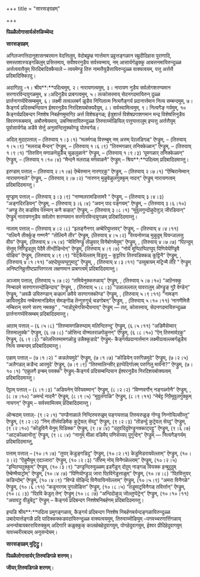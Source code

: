+++
title = "सारसङ्ग्रहम्"

+++

**पिळ्ळैलोगासार्यर्अरुळिच्चॆय्द**

**सारसङ्ग्रहम्**

अगिलजगत्तिदानुशासनबरमान वेदत्तिलुम्, वेदोबप्रुम्ह णार्त्तमाग प्रव्रुत्तङ्गळान स्म्रुदीदिहास पुराणादि, समस्तशास्त्रङ्गळिलुम् प्रसित्तमाय्, सर्वेश्वरनुडैय सर्वस्वम्माय्, नम् आसार्यर्गळुक्कु आबत्तनमायिरुन्दुळ्ळ अर्त्तत्वयत्तैयुम् पिरदिबादिक्कैयाले – त्वयमॆण्ड्रु तिरु नामत्तैयुडैत्तायिरुन्दुळ्ळ वाक्यत्वयम्, पत्तु अर्त्तत्तै प्रदिबादिक्किऱदु।

अदागिऱदु -१। श्रीय**:**पदित्वमुम्, २। नारायणत्वमुम्, ३। नारायण नुडैय सर्वलोगशरण्यमान सरणारविन्दयुगळमुम्, ४।अदिनुडैय प्राबगत्वमुम्, ५। तत्कोसरमाय् सेदनगदमायिरुन् दुळ्ळ प्रार्त्तनागर्प्पविस्रम्बमुम्, ६। लक्ष्मी तत्वल्लबर्ग ळुडैय निगिलात्म नित्यगैङ्गर्य प्रदानार्त्तमान नित्य सम्बन्दमुम्, ७। कैङ्गर्य प्रदिसम्बन्दियान ईश्वरनुडैय निरदिशयबोक्यदैयुम्, ८। सर्वस्वामित्वमुम्, ९। नित्यगैङ् गर्यमुम्, १० कैङ्गर्यप्रदिबन्दग निश्शेष निबर्हणमुमागिऱ अर्त्त विशेषङ्गळ्; ईत्रुशार्त्त विशेषप्रगाशगमान मन्द्र विशेषत्तिनुडैय विवरणरूबमाय्, अबौरुषेयमाय्, उबनिषत्तायिरुन्दुळ्ळ तिरुवाय्मॊऴियिल् पत्तुप्पत्तालुम् इप्पत्तु अर्त्तत्तैयुम् पूर्वासार्यर्गळ् अडैवे सेर्त्तु अनुसन्दित्तुक्कॊण्डु पोरुवर्गळ्।

अदिल् मुदऱ्‌पत्ताल् – (तिरुवाय् १।३।१) “मलर्मगळ् विरुम्बुम् नम् अरुम् पॆऱलडिगळ्” ऎण्ड्रुम्, – (तिरुवाय् १।५।९) “मलराळ् मैन्दन्” ऎण्ड्रुम्, – (तिरुवाय् १।६।९) ”तिरुमगळार् तनिक्केळ्वन्” ऎण्ड्रुम्, – (तिरुवाय् १।९।१) “तिरुविन् मणाळनॆन्नुडैच् चूऴलुळाने” ऎण्ड्रुम्, – (तिरुवाय् १।९।३) ‘पूमगळार् तनिक्केळ्वन्” ऎण्ड्रुम्, – (तिरुवाय् १।१०।४) “मैन्दनै मलराळ् मणवाळनै” ऎण्ड्रुम् – श्रिय**:**पदित्वम् प्रदिबादिदमाय्त्तु।

इरण्डाम् पत्ताल् – (तिरुवाय् २।१।७) ऎम्बॆरुमान् नारणऱ्‌कु” ऎण्ड्रुम्, –
(तिरुवाय् २।७।१) “ऎम्बिरानॆम्मान् नारायणनाले” ऎण्ड्रुम्, – (तिरुवाय् २।७।२) “नारणन् मुऴुवेऴुलगुक्कुम् नादन्” ऎण्ड्रुम् नारायणत्वम् प्रदिबादिदमाय्त्तु।

मूण्ड्राम् पत्ताल् – (तिरुवाय् ३।३।९) “नाण्मलरामडित्तामरै ” ऎण्ड्रुम्, –
(तिरुवाय् ३।४।३) “अङ्गदिरडियन्” ऎण्ड्रुम्, – (तिरुवाय् ३।६।४) “अवन् पाद पङ्गयम्” ऎण्ड्रुम्, – (तिरुवाय् ३।६।१०) ”अण्ड्रु तेर् कडविय पॆरुमान् कनै कऴल्” ऎण्ड्रुम्, – (तिरुवाय् ३।८।१) “मूवुलगुन्दॊऴुदेत्तुञ् जीरडियान्” ऎण्ड्रुम् नारायणनुडैय सर्वलोग शरण्यमान सरणारविन्दयुगळम् प्रदिबादिदमाय्त्तु।

नालाम् पत्ताल् – (तिरुवाय् ४।२।८) “इलङ्गैनगर् अम्बॆरियुय्त्तवर्” ऎण्ड्रुम्, – (तिरुवाय् ४।४।११) “वल्विनै तीर्क्कुङ् गण्णनै” “तॊल्विनै तीर” ऎण्ड्रुम्, (तिरुवाय् ४।५।२) ”वॆय्यनोय्गळ् मुऴुदुम् वियन्ञालत्तु वीय” ऎण्ड्रुम्, (तिरुवाय् ४।५।४) “मेविनिण्ड्रु तॊऴुवार् विनैबोगमेवुम्” ऎण्ड्रुम्, , (तिरुवाय् ४।७।७) “पिऱन्दुम् सॆत्तुम् निण्ड्रिडऱुम् पेदैमै तीर्न्दॊऴिन्देन्” ऎण्ड्रुम्, (तिरुवाय् ४।९।७) “नोये मूप्पिऱप्पिऱप्पुप् पिणियेयॆण्ड्रिवै यॊऴिय” ऎण्ड्रुम्, (तिरुवाय् ४।९।९) “वेट्कैयॆल्लाम् विडुत्तु – कूट्टरिय तिरुवडिक्कळ् कूट्टिनै” ऎण्ड्रुम्, , (तिरुवाय् ४।१।११) ”अह्देयुय्यप्पुगुमाऱु” ऎण्ड्रुम्, , (तिरुवाय् ४।३।११) “उय्वुबायम् मट्रिन्मै तेऱि ” ऎण्ड्रुम् अनिष्टनिव्रुत्तीष्टप्राप्तिगरत्व लक्षणमान प्राबगत्वम् प्रदिबादिदमाय्त्तु।

अञ्जाम् पत्ताल्, (तिरुवाय् ५।७।२) “तमियेनुक्करुळाय्” ऎण्ड्रुम्, , (तिरुवाय् ५।७।१०) “आऱॆनक्कु निन्बादमे सरणागत्तन्दॊऴिन्दाय्” ऎण्ड्रुम्, , (तिरुवाय् ५।८।३) “उन्नालल्लाल् यावरालुम् ऒण्ड्रुङ् गुऱै वेण्डेन्” ऎण्ड्रुम्, “अवळै उयिरुण्डान् कऴल्ग ळवैये सरणागक्कॊण्ड” ऎण्ड्रुम्, , (तिरुवाय् ५।९।११) “नामङ्ग ळायिरमुडैय नम्बॆरुमानडिमेल् सेमङ्गॊळ् तॆन्गुरुगूर्च् चडगोबन्” ऎण्ड्रुम्, , (तिरुवाय् ५।१०।११) ‘नागणैमिसै नम्बिरान् सरणे सरण् नमक्कु” , “नाडॊऱुमेगसिन्दैयनाय्” ऎण्ड्रुम् — तत्, कोसरमाय्, सेदनगदमायिरुन्दुळ्ळ प्रार्त्तनागर्प्पविस्रम्बम् प्रदिबादिदमाय्त्तु।

आऱाम् पत्ताल् – (६।५।८) ”तिरुमामगळिरुम्दाम् मलिन्दिरुन्दु’ ऎण्ड्रुम्,
(६।५।११) “अडिमैसॆय्वार् तिरुमालुक्के” ऎण्ड्रुम्, (६।७।८) “ओसिन्द वॊण्मलराळ्गॊऴुनन्” ऎण्ड्रुम्, (६।८।१०) ”ऎन् तिरुमार्वऱ्‌कु” ऎण्ड्रुम्, (६।९।३) “कोलत्तिरुमामगळोडु उन्नैक्कूडादे” ऎण्ड्रुम्- कैङ्गर्यप्रदानार्त्तमान लक्ष्मीदत्वल्लबर्गळुडैय नित्य सम्बन्दम् प्रदिबादिदमाय्त्तु।

एऴाम् पत्ताल् – (७।१।२) ” कन्नलेयमुदे” ऎण्ड्रुम्, (७।१।७) “कॊडियेन् परुगिन्नमुदे” ऎण्ड्रुम्, (७।२।५) ”अलैगडल् कडैन्द आरमुदे’ ऎण्ड्रुम्, (७।९।९) “तिरुमालिन्सीर् इऱप्पॆदिर्गालम् परुगिलु मार्वनो?” ऎण्ड्रुम्, (७।१०।१) ”एऴुलगै इन्बम् पयक्क” ऎण्ड्रुम्-कैङ्गर्य प्रदिसम्बन्दियान ईश्वरनुडैय निरदिशयबोक्यत्वम् प्रदिबादिदमाय्त्तु।

ऎट्टाम् पत्ताल् – (८।१।३) “अडियनेन् पॆरियवम्मान्” ऎण्ड्रुम्, (८।२।२)
“विण्णवर्गोन् नङ्गळ्गोनै” ऎण्ड्रुम्, , (८।४।१०) “अमर्न्द नादनै” ऎण्ड्रुम्, (८।९।५) “मूवुलगाळि” ऎण्ड्रुम्, (८।९।११) “नेर्बट्ट निऱैमूवुलगुक्कुम् नायगन्” ऎण्ड्रुम् – सर्वस्वामित्वम् प्रदिबादिदमाय्त्तु।

ऒन्बदाम् पत्ताल्- (९।२।१) “पण्डैनाळाले निन्दिरुवरुळुम् पङ्गयत्ताळ् तिरुवरुळुङ् गॊण्डु निन्गोयिल्सीय्त्तु” ऎण्ड्रुम्, (९।२।२) “निन् तीर्त्तवडिमैक् कुट्रेवल् सॆय्दु” ऎण्ड्रुम्, (९।२।३) “तॊडर्न्दु कुट्रेवल् सॆय्दु” ऎण्ड्रुम्, (९।२।१०) “कॊडुविनै येनुम् पिडिक्क” ऎण्ड्रुम्, (९।४।४)
”उऱुवदिदुवॆण्ड्रुनक्काट्पट्टु” ऎण्ड्रुम्, (९।६।७) “आट्कॊळ्वानॊत्तु’ ऎण्ड्रुम्, (९।८।४) “नानुम् मीळा वडिमैप् पणिसॆय्यप् पुगुन्देन्” ऎण्ड्रुम् — नित्यगैङ्गर्यम् प्रदिबादिदमाय्त्तु,

पत्ताम् पत्ताल् – (१०।१।७) “तुयर् कॆडुङ्गडिदु” ऎण्ड्रुम्, (१०।२।१)
कॆडुमिडरायवॆल्लाम्” ऎण्ड्रुम्, (१०।२।२) “ऎऴुमैयुम् एदञ्जारा” ऎण्ड्रुम्, (१०।२।३) “तीरुम् नोय् विनैगळॆल्लाम्” ऎण्ड्रुम्, (१०।२।५)
”इप्पिऱप्पऱुक्कुम्” ऎण्ड्रुम्, (१०।३।९) “उण्ड्रन्दिरुवुळ्ळम् इडर्गॆडुन् दोऱुम् नाङ्गळ् वियक्क इन्बुऱुदुम् ऎम्बॆण्मैयाट्रोम्” ऎण्ड्रुम्, (१०।४।७)
“पिणियॊण्ड्रुञ् जारा पिऱविगॆडुत्ताळुम्” ऎण्ड्रुम्, (१०।४।८) “पिऱवित्तुयर् कडिन्दोम्” ऎण्ड्रुम्, (१०।४।९) ”विण्डे यॊऴिन्द विनैयायिनवॆल्लाम्” ऎण्ड्रुम्, (१०।५।९) “अमरा विनैगळे” ऎण्ड्रुम्, (१०।६।११) ”कडुनरगम् पुगलॊऴित्त” ऎण्ड्रुम्, (१०।८।५) “तडुमाट्रविनैगळ् तविर्त्तान्” ऎण्ड्रुम्, (१०।८।३) “पिऱवि कॆडुत् तेन्’ ऎण्ड्रुम् (१०।८।७) “अन्दिदॊऴुञ् जॊल्लुप्पॆट्रेन्” ऎण्ड्रुम्, (१०।१०।११) “अवावट्रु वीडुबॆट्र” ऎण्ड्रुम् – कैङ्गर्य प्रदिबन्दग निश्शेषनिबर्हणम् प्रदिबादिदमाय्त्तु।

इप्पडि श्रीय**:**पदित्व प्रमुगङ्गळाय्, कैङ्गर्य प्रदिबन्दग निश्शेष निबर्हणबर्यन्दङ्गळायिरुन्दुळ्ळ उबादेयार्त्तङ्गळै प्रदि पादिक्कक्कडवदायिरुन्दुळ्ळ वाक्यत्वयमुम्, तिरुवाय्मॊऴियुम् –पगवच्चरणार्त्तिगळाय् अनन्योबायबररायिरुक्कुम् अदिगारि कळुक्कुक् कालक्षेबहेदुवागवुम्, पोगहेदुवागवुम्, ईश्वर प्रीदिहेदुवागवुम् यावच्चरीरबादम् अनुसन्देयम्।

**सारसङ्ग्रहम् मुट्रिट्रु।**

**पिळ्ळैलोगासार्यर् तिरुवडिगळे शरणम्।**

**जीयर् तिरुवडिगळे शरणम्**।

